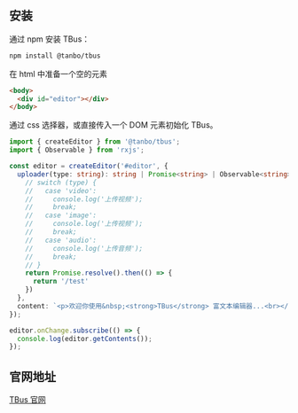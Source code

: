 ## 安装

通过 npm 安装 TBus：
```bash
npm install @tanbo/tbus
```

在 html 中准备一个空的元素
```html
<body>
  <div id="editor"></div>
</body>

```

通过 css 选择器，或直接传入一个 DOM 元素初始化 TBus。
```typescript
import { createEditor } from '@tanbo/tbus';
import { Observable } from 'rxjs';

const editor = createEditor('#editor', {
  uploader(type: string): string | Promise<string> | Observable<string> {
    // switch (type) {
    //   case 'video':
    //     console.log('上传视频');
    //     break;
    //   case 'image':
    //     console.log('上传视频');
    //     break;
    //   case 'audio':
    //     console.log('上传音频');
    //     break;
    // }
    return Promise.resolve().then(() => {
      return '/test'
    })
  },
  content: `<p>欢迎你使用&nbsp;<strong>TBus</strong> 富文本编辑器...<br></p>`
});

editor.onChange.subscribe(() => {
  console.log(editor.getContents());
});
```
## 官网地址
[TBus 官网](https://www.tanboui.com/tbus/home)
